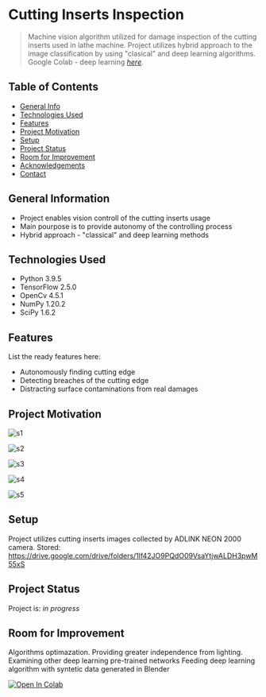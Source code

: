 # Cutting Inserts Inspection
> Machine vision algorithm utilized for damage inspection of the cutting inserts used in lathe machine. Project utilizes hybrid approach to the image classification by using "clasical" and deep learning algorithms.
> Google Colab - deep learning [_here_](https://colab.research.google.com/drive/1kx3xTkQlXvd9BFqhah-TFIcSVgmnih5d). <!-- If you have the project hosted somewhere, include the link here. -->

## Table of Contents
* [General Info](#general-information)
* [Technologies Used](#technologies-used)
* [Features](#features)
* [Project Motivation](#project-motivation)
* [Setup](#setup)
* [Project Status](#project-status)
* [Room for Improvement](#room-for-improvement)
* [Acknowledgements](#acknowledgements)
* [Contact](#contact)
<!-- * [License](#license) -->


## General Information
- Project enables vision controll of the cutting inserts usage
- Main pourpose is to provide autonomy of the controlling process
- Hybrid approach - "classical" and deep learning methods
<!-- You don't have to answer all the questions - just the ones relevant to your project. -->


## Technologies Used
- Python 3.9.5
- TensorFlow 2.5.0
- OpenCv 4.5.1
- NumPy 1.20.2
- SciPy 1.6.2


## Features
List the ready features here:
- Autonomously finding cutting edge
- Detecting breaches of the cutting edge
- Distracting surface contaminations from real damages


## Project Motivation
![s1](https://user-images.githubusercontent.com/62110076/118273840-ba78ca00-b4c4-11eb-9893-0470e6860e2d.png)

![s2](https://user-images.githubusercontent.com/62110076/118274719-c3b66680-b4c5-11eb-8d37-a3583593b515.png)

![s3](https://user-images.githubusercontent.com/62110076/118274042-f318a380-b4c4-11eb-867d-db85aee0a6ed.png)

![s4](https://user-images.githubusercontent.com/62110076/118274106-0592dd00-b4c5-11eb-9b9d-06a185ca9fb8.png)

![s5](https://user-images.githubusercontent.com/62110076/118274197-1e02f780-b4c5-11eb-97ca-d411389e59c2.png)

## Setup
Project utilizes cutting inserts images collected by ADLINK NEON 2000 camera. Stored:
https://drive.google.com/drive/folders/1lf42JO9PQdO09VsaYtjwALDH3pwM55xS


## Project Status
Project is: _in progress_ 


## Room for Improvement
Algorithms optimazation. 
Providing greater independence from lighting.
Examining other deep learning pre-trained networks
Feeding deep learning algorithm with syntetic data generated in Blender





 



[![Open In Colab](https://colab.research.google.com/assets/colab-badge.svg)](https://colab.research.google.com/drive/1q0ud51vhYlfaU56DseQxJFiGECGlMdUl#scrollTo=jFm_l3ABcbT3)

